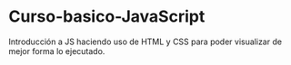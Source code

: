 # Curso-basico-JavaScript
Introducción a JS haciendo uso de HTML y CSS para poder visualizar de mejor forma lo ejecutado.
